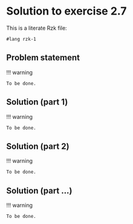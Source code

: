 # Solution to exercise 2.7

This is a literate Rzk file:

```rzk
#lang rzk-1
```

## Problem statement

!!! warning

    To be done.

## Solution (part 1)

!!! warning

    To be done.

## Solution (part 2)

!!! warning

    To be done.

## Solution (part ...)

!!! warning

    To be done.
